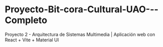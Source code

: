 # Proyecto-Bit-cora-Cultural-UAO---Completo
Proyecto 2 - Arquitectura de Sistemas Multimedia | Aplicación web con React + Vite + Material UI 
